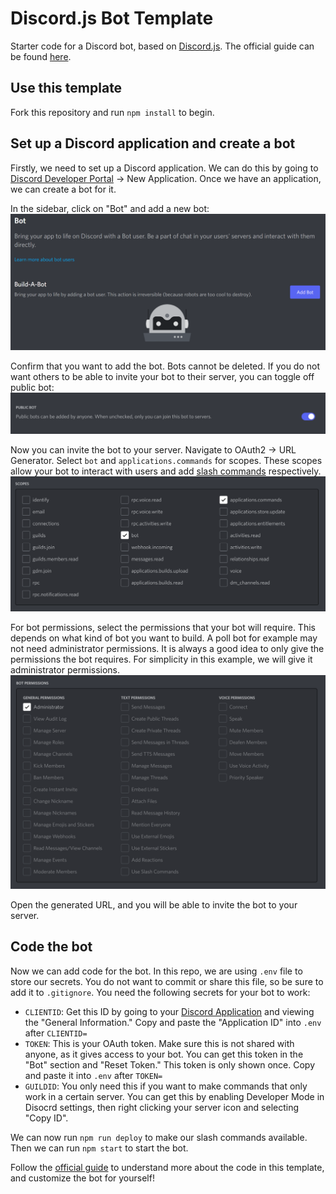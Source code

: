 # Discord.js Bot Template

Starter code for a Discord bot, based on [Discord.js](https://discord.js.org/#/). The official guide can be found [here](https://discordjs.guide/).

## Use this template

Fork this repository and run `npm install` to begin.

## Set up a Discord application and create a bot

Firstly, we need to set up a Discord application. We can do this by going to [Discord Developer Portal](https://discord.com/developers/applications) -> New Application. Once we have an application, we can create a bot for it.

In the sidebar, click on "Bot" and add a new bot:
![Buil-a-bot](img/buildabot.png)

Confirm that you want to add the bot. Bots cannot be deleted. If you do not want others to be able to invite your bot to their server, you can toggle off public bot: ![private-bot](img/privatebot.png)

Now you can invite the bot to your server. Navigate to OAuth2 -> URL Generator. Select `bot` and `applications.commands` for scopes. These scopes allow your bot to interact with users and add [slash commands](https://support.discord.com/hc/en-us/articles/1500000368501-Slash-Commands-FAQ) respectively.
![scopes](img/scopes.png)

For bot permissions, select the permissions that your bot will require. This depends on what kind of bot you want to build. A poll bot for example may not need administrator permissions. It is always a good idea to only give the permissions the bot requires. For simplicity in this example, we will give it administrator permissions.
![permissions](img/permissions.png)

Open the generated URL, and you will be able to invite the bot to your server.

## Code the bot

Now we can add code for the bot. In this repo, we are using `.env` file to store our secrets. You do not want to commit or share this file, so be sure to add it to `.gitignore`. You need the following secrets for your bot to work:

- `CLIENTID`: Get this ID by going to your [Discord Application](https://discord.com/developers/applications/) and viewing the "General Information." Copy and paste the "Application ID" into `.env` after `CLIENTID=`
- `TOKEN`: This is your OAuth token. Make sure this is not shared with anyone, as it gives access to your bot. You can get this token in the "Bot" section and "Reset Token." This token is only shown once. Copy and paste it into `.env` after `TOKEN=`
- `GUILDID`: You only need this if you want to make commands that only work in a certain server. You can get this by enabling Developer Mode in Disocrd settings, then right clicking your server icon and selecting "Copy ID".

We can now run `npm run deploy` to make our slash commands available. Then we can run `npm start` to start the bot.

Follow the [official guide](https://discordjs.guide/creating-your-bot/#resulting-code) to understand more about the code in this template, and customize the bot for yourself!
